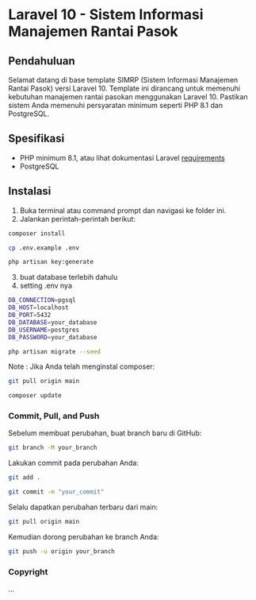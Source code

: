 # Laravel 10 - Sistem Informasi Manajemen Rantai Pasok

## Pendahuluan

Selamat datang di base template SIMRP (Sistem Informasi Manajemen Rantai Pasok) versi Laravel 10. Template ini dirancang untuk memenuhi kebutuhan manajemen rantai pasokan menggunakan Laravel 10. Pastikan sistem Anda memenuhi persyaratan minimum seperti PHP 8.1 dan PostgreSQL.

## Spesifikasi

- PHP minimum 8.1, atau lihat dokumentasi Laravel [requirements](https://laravel.com/docs/10.x/releases#support-policy)
- PostgreSQL

## Instalasi

1. Buka terminal atau command prompt dan navigasi ke folder ini.
2. Jalankan perintah-perintah berikut:

```bash
composer install
```

```bash
cp .env.example .env
```

```bash
php artisan key:generate
```

3. buat database terlebih dahulu
4. setting .env nya

```bash
DB_CONNECTION=pgsql
DB_HOST=localhost
DB_PORT=5432
DB_DATABASE=your_database
DB_USERNAME=postgres
DB_PASSWORD=your_database
```

```bash
php artisan migrate --seed
```

Note : Jika Anda telah menginstal composer:

```bash
git pull origin main
```

```bash
composer update
```

### Commit, Pull, and Push

Sebelum membuat perubahan, buat branch baru di GitHub:

```bash
git branch -M your_branch
```

Lakukan commit pada perubahan Anda:

```bash
git add .
```

```bash
git commit -m "your_commit"
```

Selalu dapatkan perubahan terbaru dari main:

```bash
git pull origin main
```

Kemudian dorong perubahan ke branch Anda:

```bash
git push -u origin your_branch
```

### Copyright

...
